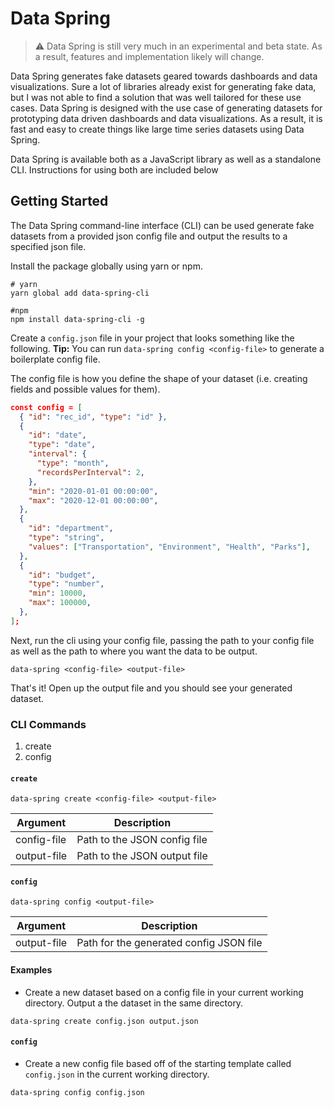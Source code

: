 # Data Spring

> :warning: Data Spring is still very much in an experimental and beta state. As a result, features and implementation likely will change.

Data Spring generates fake datasets geared towards dashboards and data visualizations. Sure a lot of libraries already exist for generating fake data, but I was not able to find a solution that was well tailored for these use cases. Data Spring is designed with the use case of generating datasets for prototyping data driven dashboards and data visualizations. As a result, it is fast and easy to create things like large time series datasets using Data Spring.

Data Spring is available both as a JavaScript library as well as a standalone CLI. Instructions for using both are included below

## Getting Started

The Data Spring command-line interface (CLI) can be used generate fake datasets from a provided json config file and output the results to a specified json file.

Install the package globally using yarn or npm.

```shell
# yarn
yarn global add data-spring-cli

#npm
npm install data-spring-cli -g
```

Create a `config.json` file in your project that looks something like the following. **Tip:** You can run `data-spring config <config-file>` to generate a boilerplate config file.

The config file is how you define the shape of your dataset (i.e. creating fields and possible values for them).

```json
const config = [
  { "id": "rec_id", "type": "id" },
  {
    "id": "date",
    "type": "date",
    "interval": {
      "type": "month",
      "recordsPerInterval": 2,
    },
    "min": "2020-01-01 00:00:00",
    "max": "2020-12-01 00:00:00",
  },
  {
    "id": "department",
    "type": "string",
    "values": ["Transportation", "Environment", "Health", "Parks"],
  },
  {
    "id": "budget",
    "type": "number",
    "min": 10000,
    "max": 100000,
  },
];
```

Next, run the cli using your config file, passing the path to your config file as well as the path to where you want the data to be output.

```shell
data-spring <config-file> <output-file>
```

That's it! Open up the output file and you should see your generated dataset.

### CLI Commands

1. create
2. config

#### `create`

```shell
data-spring create <config-file> <output-file>
```

| Argument    | Description                  |
| ----------- | ---------------------------- |
| config-file | Path to the JSON config file |
| output-file | Path to the JSON output file |

#### `config`

```shell
data-spring config <output-file>
```

| Argument    | Description                             |
| ----------- | --------------------------------------- |
| output-file | Path for the generated config JSON file |

#### Examples

- Create a new dataset based on a config file in your current working directory. Output a the dataset in the same directory.

```shell
data-spring create config.json output.json
```

#### `config`

- Create a new config file based off of the starting template called `config.json` in the current working directory.

```shell
data-spring config config.json
```
